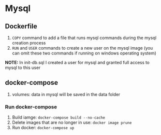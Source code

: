 # Mysql

## Dockerfile
1. `COPY` command to add a file that runs mysql commands during the mysql creation process
2. `RUN` and `USER` commands to create a new user on the mysql image (you can omit these two commands if running on windows operating system)

**NOTE:**
In init-db.sql I created a user for mysql and granted full access to mysql to this user

## docker-compose
1. volumes: data in mysql will be saved in the data folder
### Run docker-compose
1. Build iamge: `docker-compose build --no-cache`
2. Delete images that are no longer in use: `docker image prune`
3. Run docker: `docker-compose up`
